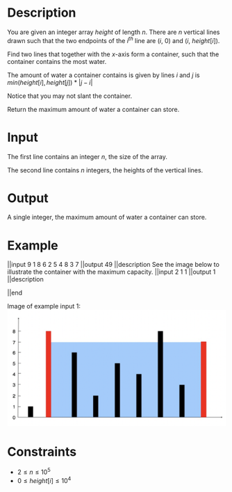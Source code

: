 # Description
You are given an integer array $height$ of length $n$. There are $n$ vertical lines drawn such that the two endpoints of the $i^{th}$ line are ($i$, $0$) and ($i$, $height[i]$).

Find two lines that together with the $x$-axis form a container, such that the container contains the most water.

The amount of water a container contains is given by lines $i$ and $j$ is $min(height[i], height[j])*|j-i|$

Notice that you may not slant the container.

Return the maximum amount of water a container can store.

# Input
The first line contains an integer $n$, the size of the array. 

The second line contains $n$ integers, the heights of the vertical lines. 

# Output
A single integer, the maximum amount of water a container can store. 

# Example
||input
9
1 8 6 2 5 4 8 3 7
||output
49
||description
See the image below to illustrate the container with the maximum capacity. 
||input
2 
1 1
||output
1
||description

||end

Image of example input 1:
![Texto alternativo](exampleInput1.jpg)

# Constraints
* $2 \leq n \leq 10^5$
* $0 \leq height[i] \leq 10^4$
